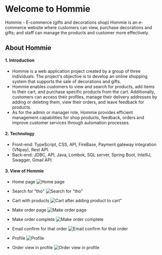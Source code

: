# Welcome to Hommie
Hommie - E-commerce (gifts and decorations shop)
Hommie is an e-commerce website where customers can view, purchase decorations and gifts; and staff can manage the products and customer more effectively.

## About Hommie
#### 1. Introduction
- Hommie is a web application project created by a group of three individuals. The project's objective is to develop an online shopping system that supports the sale of decorations and gifts.
- Hommie enables customers to view and search for products, add items to their cart, and purchase specific products from the cart. Additionally, customers can access their profiles, manage their delivery addresses by adding or deleting them, view their orders, and leave feedback for products.
- As for the admin or manager role, Hommie provides efficient management capabilities for shop products, feedback, orders and improve customer services through automation processes.

#### 2. Technology
- Front-end: TypeScript, CSS, API, FireBase, Payment gateway integration (VNpay), Rest API.
- Back-end: JDBC, API, Java, Lombok, SQL server, Spring Boot,  IntelliJ, Swagger, Gmail API.

#### 3. View of Hommie
- Home page
![Home page](/Pages_view/Home_page.png "home page")


- Search for "tho"
![Search for "tho"](/Pages_view/Search_products.png "search")


- Cart with products
![Cart after adding product to cart"](/Pages_view/Cart.png "cart")


- Make order page
![Make order page](/Pages_view/Make_order.png "make order page")


- Make order complete
![Make order complete](/Pages_view/Make_order_complete.png "make order complete")


- Email confirm for that order
![Email confirm for that order](/Pages_view/Email.png "email")


- Profile
![Profile](/Pages_view/Profile.png "profile")


- Order view in profile
![Order view in profile](/Pages_view/Order_List.png "order list")